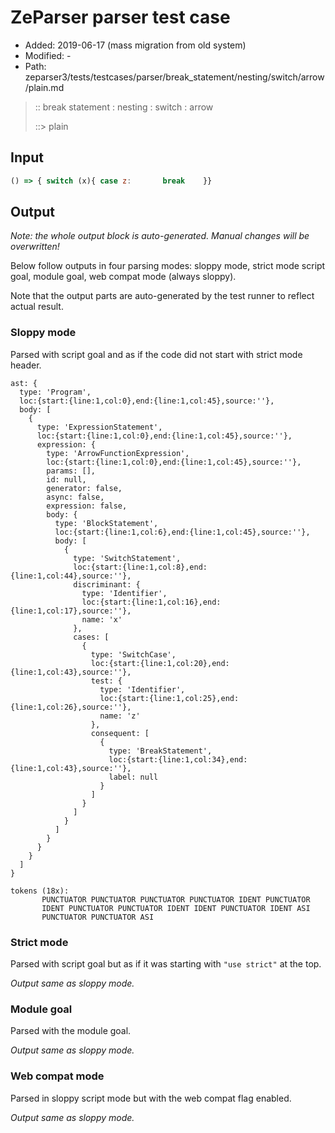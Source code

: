 # ZeParser parser test case

- Added: 2019-06-17 (mass migration from old system)
- Modified: -
- Path: zeparser3/tests/testcases/parser/break_statement/nesting/switch/arrow/plain.md

> :: break statement : nesting : switch : arrow
>
> ::> plain

## Input

`````js
() => { switch (x){ case z:       break    }}
`````

## Output

_Note: the whole output block is auto-generated. Manual changes will be overwritten!_

Below follow outputs in four parsing modes: sloppy mode, strict mode script goal, module goal, web compat mode (always sloppy).

Note that the output parts are auto-generated by the test runner to reflect actual result.

### Sloppy mode

Parsed with script goal and as if the code did not start with strict mode header.

`````
ast: {
  type: 'Program',
  loc:{start:{line:1,col:0},end:{line:1,col:45},source:''},
  body: [
    {
      type: 'ExpressionStatement',
      loc:{start:{line:1,col:0},end:{line:1,col:45},source:''},
      expression: {
        type: 'ArrowFunctionExpression',
        loc:{start:{line:1,col:0},end:{line:1,col:45},source:''},
        params: [],
        id: null,
        generator: false,
        async: false,
        expression: false,
        body: {
          type: 'BlockStatement',
          loc:{start:{line:1,col:6},end:{line:1,col:45},source:''},
          body: [
            {
              type: 'SwitchStatement',
              loc:{start:{line:1,col:8},end:{line:1,col:44},source:''},
              discriminant: {
                type: 'Identifier',
                loc:{start:{line:1,col:16},end:{line:1,col:17},source:''},
                name: 'x'
              },
              cases: [
                {
                  type: 'SwitchCase',
                  loc:{start:{line:1,col:20},end:{line:1,col:43},source:''},
                  test: {
                    type: 'Identifier',
                    loc:{start:{line:1,col:25},end:{line:1,col:26},source:''},
                    name: 'z'
                  },
                  consequent: [
                    {
                      type: 'BreakStatement',
                      loc:{start:{line:1,col:34},end:{line:1,col:43},source:''},
                      label: null
                    }
                  ]
                }
              ]
            }
          ]
        }
      }
    }
  ]
}

tokens (18x):
       PUNCTUATOR PUNCTUATOR PUNCTUATOR PUNCTUATOR IDENT PUNCTUATOR
       IDENT PUNCTUATOR PUNCTUATOR IDENT IDENT PUNCTUATOR IDENT ASI
       PUNCTUATOR PUNCTUATOR ASI
`````

### Strict mode

Parsed with script goal but as if it was starting with `"use strict"` at the top.

_Output same as sloppy mode._

### Module goal

Parsed with the module goal.

_Output same as sloppy mode._

### Web compat mode

Parsed in sloppy script mode but with the web compat flag enabled.

_Output same as sloppy mode._
